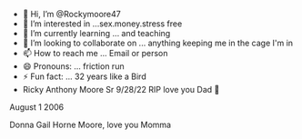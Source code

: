 - 👋 Hi, I’m @Rockymoore47
- 👀 I’m interested in ...sex.money.stress free
- 🌱 I’m currently learning ... and teaching
- 💞️ I’m looking to collaborate on ... anything keeping me in the cage I'm in
- 📫 How to reach me ... Email or person
- 😄 Pronouns: ... friction run 
- ⚡ Fun fact: ... 32 years like a Bird
- Ricky Anthony Moore Sr 9/28/22  RIP
love you Dad 💟
<!---f350 White 7.3 desil engine 10 foot long dumpbed
--->August 1 2006
Donna Gail Horne Moore, love you Momma
